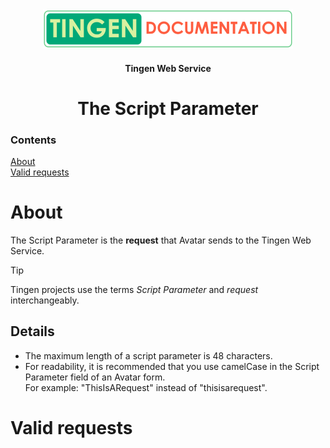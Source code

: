 <!-- u251008 -->

<div align="center">

  <picture>
    <source media="(prefers-color-scheme: dark)" srcset="https://github.com/spectrum-health-systems/tingen-projects/blob/main/logos/tngndocs-dark-400x63.png">
    <source media="(prefers-color-scheme: light)" srcset="https://github.com/spectrum-health-systems/tingen-projects/blob/main/logos/tngndocs-light-400x63.png">
    <img alt="Fallback image description" src="https://github.com/spectrum-health-systems/tingen-projects/blob/main/logos/tngndocs-light-400x63.png">
  </picture>
  <h4>Tingen Web Service</h4>
  <h1>The Script Parameter</h1>

</div>

### Contents

[About](#about)  
[Valid requests](#valid-requests)  

# About

The Script Parameter is the **request** that Avatar sends to the Tingen Web Service.

> [!TIP]
> Tingen projects use the terms *Script Parameter* and *request* interchangeably.

## Details

* The maximum length of a script parameter is 48 characters.
* For readability, it is recommended that you use camelCase in the Script Parameter field of an Avatar form.  
  For example: "ThisIsARequest" instead of "thisisarequest".

# Valid requests
